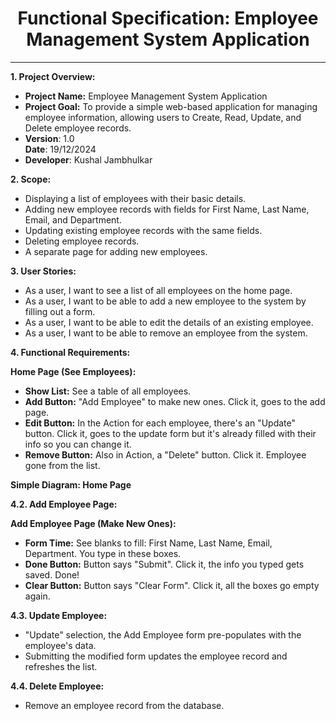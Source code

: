 
<h1 style="text-align: center">Functional Specification: Employee Management System Application</h1>


<hr>
<p>
<strong>1. Project Overview:</strong>
</p>
<ul>

<li><strong>Project Name:</strong> Employee Management System Application</li>

<li><strong>Project Goal:</strong> To provide a simple web-based application for managing employee information, allowing users to Create, Read, Update, and Delete employee records.</li>

<li><strong>Version</strong>: 1.0<br><strong>Date</strong>: 19/12/2024</li>

<li><strong>Developer</strong>: Kushal Jambhulkar</li>
</ul>
<p>
<strong>2. Scope:</strong>
</p>
<ul>

<li>Displaying a list of employees with their basic details.</li>

<li>Adding new employee records with fields for First Name, Last Name, Email, and Department.</li>

<li>Updating existing employee records with the same fields.</li>

<li>Deleting employee records.</li>

<li>A separate page for adding new employees.</li>
</ul>
<p>
<strong>3. User Stories:</strong>
</p>
<ul>

<li>As a user, I want to see a list of all employees on the home page.</li>

<li>As a user, I want to be able to add a new employee to the system by filling out a form.</li>

<li>As a user, I want to be able to edit the details of an existing employee.</li>

<li>As a user, I want to be able to remove an employee from the system.</li>
</ul>
<p>
<strong>4. Functional Requirements:</strong>
</p>
<p>
<strong>Home Page (See Employees):</strong>
</p>
<ul>

<li><strong>Show List:</strong> See a table of all employees.</li>

<li><strong>Add Button:</strong> "Add Employee" to make new ones. Click it, goes to the add page.</li>

<li><strong>Edit Button:</strong> In the Action for each employee, there's an "Update" button. Click it, goes to the update form but it's already filled with their info so you can change it.</li>

<li><strong>Remove Button:</strong> Also in Action, a "Delete" button. Click it. Employee gone from the list.</li>
</ul>
<p>
<strong>Simple Diagram: Home Page</strong>
</p>
<p>
<strong>4.2. Add Employee Page:</strong>
</p>
<p>
<strong>Add Employee Page (Make New Ones):</strong>
</p>
<ul>

<li><strong>Form Time:</strong> See blanks to fill: First Name, Last Name, Email, Department. You type in these boxes.</li>

<li><strong>Done Button:</strong> Button says "Submit". Click it, the info you typed gets saved. Done!</li>

<li><strong>Clear Button:</strong> Button says "Clear Form". Click it, all the boxes go empty again.</li>
</ul>

<strong>4.3. Update Employee:</strong>
</p>
<ul>

<li>"Update" selection, the Add Employee form pre-populates with the employee's data.</li>

<li>Submitting the modified form updates the employee record and refreshes the list.</li>
</ul>

<strong>4.4. Delete Employee:</strong>
</p>
<ul>

<li>Remove an employee record from the database.


